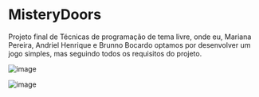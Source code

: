 # MisteryDoors
Projeto final de Técnicas de programação de tema livre, onde eu, Mariana Pereira, Andriel Henrique e Brunno Bocardo optamos por desenvolver um jogo simples, mas seguindo todos os requisitos do projeto.

![image](https://github.com/user-attachments/assets/2f99b2a2-514a-4744-bdbd-2616079b187f)

![image](https://github.com/user-attachments/assets/1388ed20-3bec-4fff-8384-a5df05923511)


